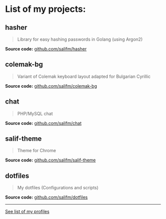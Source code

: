 # List of my projects:

## hasher

> Library for easy hashing passwords in Golang (using Argon2)

**Source code:** [github.com/salifm/hasher](https://github.com/salifm/hasher)

## colemak-bg

> Variant of Colemak keyboard layout adapted for Bulgarian Cyrillic

**Source code:** [github.com/salifm/colemak-bg](https://github.com/salifm/colemak-bg)

## chat

> PHP/MySQL chat

**Source code:** [github.com/salifm/chat](https://github.com/salifm/chat)

## salif-theme

> Theme for Chrome

**Source code:** [github.com/salifm/salif-theme](https://github.com/salifm/salif-theme)

## dotfiles

> My dotfiles (Configurations and scripts)

**Source code:** [github.com/salifm/dotfiles](https://github.com/salifm/dotfiles)

---

[See list of my profiles](./profiles.md)
